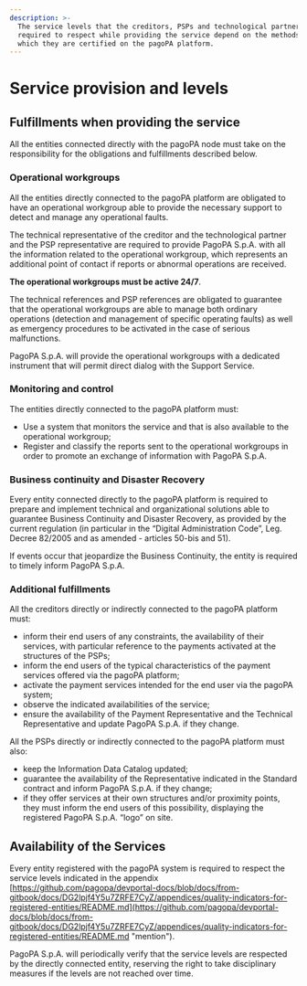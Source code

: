 ```yaml
---
description: >-
  The service levels that the creditors, PSPs and technological partners are
  required to respect while providing the service depend on the methods with
  which they are certified on the pagoPA platform.
---
```


# Service provision and levels

## Fulfillments when providing the service <a href="#aymo8ysmmt0h" id="aymo8ysmmt0h"></a>

All the entities connected directly with the pagoPA node must take on the responsibility for the obligations and fulfillments described below.

### **Operational workgroups**

All the entities directly connected to the pagoPA platform are obligated to have an operational workgroup able to provide the necessary support to detect and manage any operational faults.

The technical representative of the creditor and the technological partner and the PSP representative are required to provide PagoPA S.p.A. with all the information related to the operational workgroup, which represents an additional point of contact if reports or abnormal operations are received.

**The operational workgroups must be active 24/7**.

The technical references and PSP references are obligated to guarantee that the operational workgroups are able to manage both ordinary operations (detection and management of specific operating faults) as well as emergency procedures to be activated in the case of serious malfunctions.

PagoPA S.p.A. will provide the operational workgroups with a dedicated instrument that will permit direct dialog with the Support Service.

### **Monitoring and control**

The entities directly connected to the pagoPA platform must:

* Use a system that monitors the service and that is also available to the operational workgroup;
* Register and classify the reports sent to the operational workgroups in order to promote an exchange of information with PagoPA S.p.A.

### **Business continuity and Disaster Recovery**

Every entity connected directly to the pagoPA platform is required to prepare and implement technical and organizational solutions able to guarantee Business Continuity and Disaster Recovery, as provided by the current regulation (in particular in the “Digital Administration Code”, Leg. Decree 82/2005 and as amended - articles 50-bis and 51).

If events occur that jeopardize the Business Continuity, the entity is required to timely inform PagoPA S.p.A.

### **Additional fulfillments**

All the creditors directly or indirectly connected to the pagoPA platform must:

* inform their end users of any constraints, the availability of their services, with particular reference to the payments activated at the structures of the PSPs;
* inform the end users of the typical characteristics of the payment services offered via the pagoPA platform;
* activate the payment services intended for the end user via the pagoPA system;
* observe the indicated availabilities of the service;
* ensure the availability of the Payment Representative and the Technical Representative and update PagoPA S.p.A. if they change.

All the PSPs directly or indirectly connected to the pagoPA platform must also:

* keep the Information Data Catalog updated;
* guarantee the availability of the Representative indicated in the Standard contract and inform PagoPA S.p.A. if they change;
* if they offer services at their own structures and/or proximity points, they must inform the end users of this possibility, displaying the registered PagoPA S.p.A. “logo” on site.

## Availability of the Services <a href="#xqrq1xhty79g" id="xqrq1xhty79g"></a>

Every entity registered with the pagoPA system is required to respect the service levels indicated in the appendix [https://github.com/pagopa/devportal-docs/blob/docs/from-gitbook/docs/DG2lpjf4Y5u7ZRFE7CyZ/appendices/quality-indicators-for-registered-entities/README.md](https://github.com/pagopa/devportal-docs/blob/docs/from-gitbook/docs/DG2lpjf4Y5u7ZRFE7CyZ/appendices/quality-indicators-for-registered-entities/README.md "mention").

PagoPA S.p.A. will periodically verify that the service levels are respected by the directly connected entity, reserving the right to take disciplinary measures if the levels are not reached over time.
